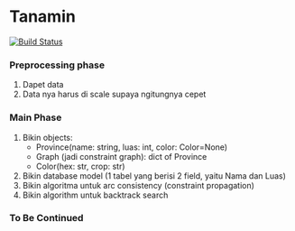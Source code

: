 # Tanamin

[![Build Status](https://travis-ci.org/joemccann/dillinger.svg?branch=master)](https://travis-ci.org/joemccann/dillinger)

### Preprocessing phase
 1. Dapet data
 2. Data nya harus di scale supaya ngitungnya cepet

### Main Phase
 1. Bikin objects:
    - Province(name: string, luas: int, color: Color=None)
    - Graph (jadi constraint graph): dict of Province
    - Color(hex: str, crop: str)
  2. Bikin database model (1 tabel yang berisi 2 field, yaitu Nama dan Luas)
  3. Bikin algoritma untuk arc consistency (constraint propagation)
  4. Bikin algorithm untuk backtrack search

### To Be Continued